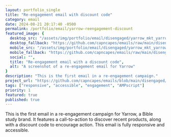 ```yaml
---
layout: portfolio_single
title: "Re-engagement email with discount code"
category: email
date: 2024-08-21 20:17:40 -0500
permalink: /portfolio/email/yarrow-reengagement-discount
featured_image: {
  desktop_src: "/assets/img/portfolio/email/disengaged/yarrow_mkt_yarrow-reengagement_1-discount_600.webp",
  desktop_fallback: "https://github.com/capncapes/emails/raw/main/disengaged/assets/yarrow_mkt_yarrow-reengagement_1-discount_600.jpeg",
  mobile_src: "/assets/img/portfolio/email/disengaged/yarrow_mkt_yarrow-reengagement_1-discount_340.webp",
  mobile_fallback: "https://github.com/capncapes/emails/raw/main/disengaged/assets/yarrow_mkt_yarrow-reengagement_1-discount_340.jpeg",
  social: "",
  title: "Re-engagement email with a discount code",
  alt: "A screenshot of a re-engagement email for Yarrow"
}
description: "This is the first email in a re-engagement campaign."
project_url: "https://github.com/capncapes/emails/blob/main/disengaged/yarrow_mkt_yarrow-reengagement_1-discount.html"
tags: ["responsive", "accessible", "engagement", "AMPscript"]
priority: 1
featured: true
published: true
---
```


This is the first email in a re-engagement campaign for Yarrow, a Bible study brand. It features a call-to-action to discover recent products, along with a discount code to encourage action. This email is fully responsive and accessible.